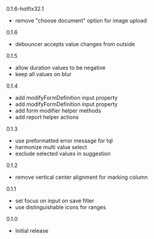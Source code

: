 0.1.6-hotfix32.1
- remove "choose document" option for image upload

0.1.6
- debouncer accepts value changes from outside

0.1.5
- allow duration values to be negative
- keep all values on blur

0.1.4
- add modifyFormDefinition input property
- add modifyFormDefinition input property
- add form modifier helper methods
- add report helper actions

0.1.3
- use preformatted error message for tql
- harmonize multi value select
- exclude selected values in suggestion

0.1.2
- remove vertical center alignment for marking column

0.1.1
- set focus on input on save filter
- use distinguishable icons for ranges

0.1.0
- Initial release
